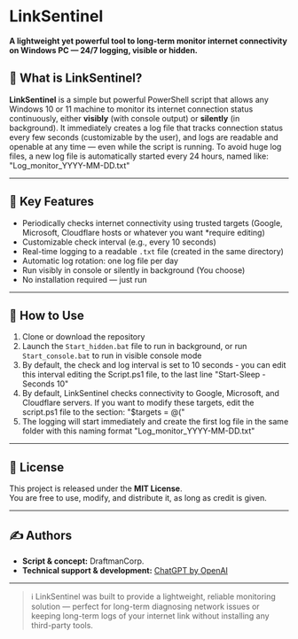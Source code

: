# LinkSentinel
**A lightweight yet powerful tool to long-term monitor internet connectivity on Windows PC — 24/7 logging, visible or hidden.**

## 🧠 What is LinkSentinel?
**LinkSentinel** is a simple but powerful PowerShell script that allows any Windows 10 or 11 machine to monitor its internet connection status continuously, either **visibly** (with console output) or **silently** (in background).
It immediately creates a log file that tracks connection status every few seconds (customizable by the user), and logs are readable and openable at any time — even while the script is running.
To avoid huge log files, a new log file is automatically started every 24 hours, named like: "Log_monitor_YYYY-MM-DD.txt"

---

## 📝 Key Features
- Periodically checks internet connectivity using trusted targets (Google, Microsoft, Cloudflare hosts or whatever you want *require editing)
- Customizable check interval (e.g., every 10 seconds)
- Real-time logging to a readable `.txt` file (created in the same directory)
- Automatic log rotation: one log file per day
- Run visibly in console or silently in background (You choose)
- No installation required — just run

---

## 🚀 How to Use
1. Clone or download the repository
2. Launch the `Start_hidden.bat` file to run in background, or run `Start_console.bat` to run in visible console mode
3. By default, the check and log interval is set to 10 seconds - you can edit this interval editing the Script.ps1 file, to the last line "Start-Sleep -Seconds 10"
4. By default, LinkSentinel checks connectivity to Google, Microsoft, and Cloudflare servers. If you want to modify these targets, edit the script.ps1 file to the section: "$targets = @("
5. The logging will start immediately and create the first log file in the same folder with this naming format "Log_monitor_YYYY-MM-DD.txt"

---

## 📄 License
This project is released under the **MIT License**.  
You are free to use, modify, and distribute it, as long as credit is given.

---

## ✍️ Authors
- **Script & concept:** DraftmanCorp.
- **Technical support & development:** [ChatGPT by OpenAI](https://openai.com/chatgpt)

---

> ℹ️ LinkSentinel was built to provide a lightweight, reliable monitoring solution — perfect for long-term diagnosing network issues or keeping long-term logs of your internet link without installing any third-party tools.
